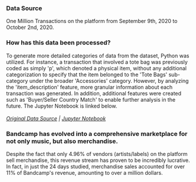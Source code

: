 
### Data Source
One Million Transactions on the platform from September 9th, 2020 to October 2nd, 2020.

### How has this data been processed?
To generate more detailed categories of data from the dataset, Python was utilized. For instance, a transaction that involved a tote bag was previously coded as simply 'p', which denoted a physical item, without any additional categorization to specify that the item belonged to the 'Tote Bags' sub-category under the broader 'Accessories' category. However, by analyzing the 'item_description' feature, more granular information about each transaction was generated. In addition, additional features were created such as 'Buyer/Seller Country Match' to enable further analysis in the future. The Jupyter Notebook is linked below.
<br><br>
<i> <a href='https://www.kaggle.com/datasets/mathurinache/1000000-bandcamp-sales'>Original Data Source</a> | <a href='https://github.com/nbcarroll/Projects/blob/main/Bandcamp/Merchandise%20Analysis/bandcamp_sales_preprocessing.ipynb'>Jupyter Notebook</a></i>

###  Bandcamp has evolved into a comprehensive marketplace for not only music, but also merchandise.

Despite the fact that only 4.96% of vendors (artists/labels) on the platform sell merchandise, this revenue stream has proven to be incredibly lucrative. In fact, in just the 24 days studied, merchandise sales accounted for over 11% of Bandcamp's revenue, amounting to over a million dollars.
